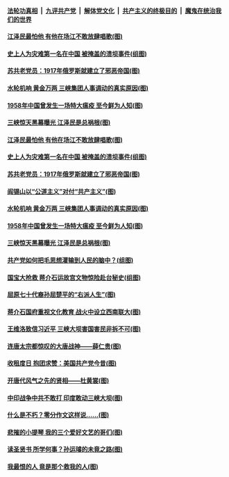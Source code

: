 

####  [法轮功真相](../../../../basic/blob/master/README.md?t=06290031) &nbsp;|&nbsp; [九评共产党](../../../../9ping.md/blob/master/README.md?t=06290031) &nbsp;|&nbsp; [解体党文化](../../../../jtdwh.md/blob/master/README.md?t=06290031)  &nbsp;|&nbsp; [共产主义的终极目的](../../../../gczydzjmd.md/blob/master/README.md?t=06290031) &nbsp;|&nbsp; [魔鬼在统治我们的世界](../../../../mgztzwmdsj.md/blob/master/README.md?t=06290031) 

#### [江泽民最怕他 有他在场江不敢放肆唱歌(图)](../pages/p6/937955.md?t=06290031) 

#### [史上人为灾难第一名在中国 被掩盖的溃坝事件(组图)](../pages/p6/937528.md?t=06290031) 

#### [苏共老党员：1917年俄罗斯就建立了邪恶帝国(图)](../pages/p6/937590.md?t=06290031) 

#### [水轮机响 黄金万两 三峡集团人事调动的真实原因(图)](../pages/p6/937524.md?t=06290031) 

#### [1958年中国曾发生一场特大瘟疫 至今鲜为人知(图)](../pages/p6/937699.md?t=06290031) 

#### [三峡惊天黑幕曝光 江泽民是总祸根(图)](../pages/p6/937513.md?t=06290031) 

#### [江泽民最怕他 有他在场江不敢放肆唱歌(图)](../pages/p6/937955.md?t=06290031) 

#### [史上人为灾难第一名在中国 被掩盖的溃坝事件(组图)](../pages/p6/937528.md?t=06290031) 

#### [苏共老党员：1917年俄罗斯就建立了邪恶帝国(图)](../pages/p6/937590.md?t=06290031) 

#### [阎锡山以“公道主义”对付“共产主义”(图)](../pages/p6/937686.md?t=06290031) 

#### [水轮机响 黄金万两 三峡集团人事调动的真实原因(图)](../pages/p6/937524.md?t=06290031) 

#### [1958年中国曾发生一场特大瘟疫 至今鲜为人知(图)](../pages/p6/937699.md?t=06290031) 

#### [三峡惊天黑幕曝光 江泽民是总祸根(图)](../pages/p6/937513.md?t=06290031) 

#### [共产党如何把毛思想灌输到人民的脑中？(组图)](../pages/p6/937341.md?t=06290031) 

#### [国宝大抢救 蒋介石运故宫文物惊险赴台秘史(组图)](../pages/p6/934957.md?t=06290031) 

#### [屈原七十代裔孙屈楚平的“右派人生”(图)](../pages/p6/936524.md?t=06290031) 

#### [蒋介石国府重视文化教育 战火中设立西南联大(图)](../pages/p6/937070.md?t=06290031) 

#### [王维洛致信习近平 三峡大坝害国害民非拆不可(图)](../pages/p6/937509.md?t=06290031) 

#### [连唐太宗都惊叹的大唐战神——薛仁贵(图)](../pages/p6/936527.md?t=06290031) 

#### [收租度日 抱团求赞：美国共产党今昔(图)](../pages/p6/937312.md?t=06290031) 

#### [开唐代风气之先的贤相——杜黄裳(图)](../pages/p6/932911.md?t=06290031) 

#### [中印战争中共不敢打 印度敢动三峡大坝(图)](../pages/p6/937491.md?t=06290031) 

#### [什么是不朽？零分作文这样说……(图)](../pages/p6/937290.md?t=06290031) 

#### [悲摧的小提琴 我的三个爱好文艺的哥们(图)](../pages/p6/937171.md?t=06290031) 

#### [读圣贤书 所学何事？孙运璿的未竟之路(图)](../pages/p6/934952.md?t=06290031) 

#### [我最恨的人 竟是那个救我的人(图)](../pages/p6/937293.md?t=06290031) 

